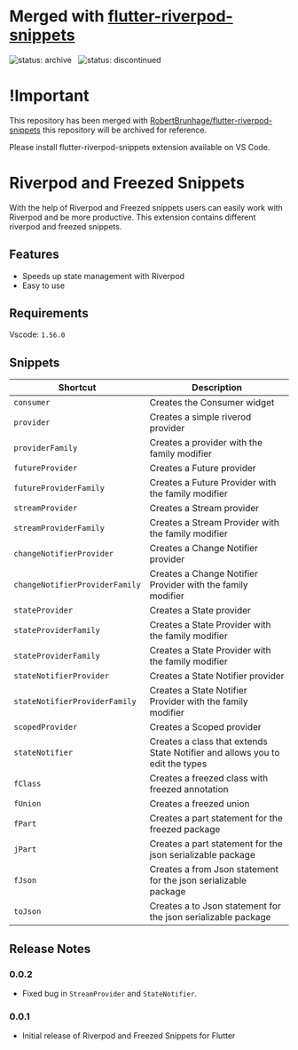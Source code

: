 # Merged with [flutter-riverpod-snippets](https://github.com/RobertBrunhage/flutter-riverpod-snippets)

![status: archive](https://img.shields.io/badge/status-archive-red) &nbsp;
![status: discontinued](https://img.shields.io/badge/status-discontinued-red)

# **!Important**

This repository has been merged with [RobertBrunhage/flutter-riverpod-snippets](https://github.com/RobertBrunhage/flutter-riverpod-snippets) this repository will be archived for reference.

Please install flutter-riverpod-snippets extension available on VS Code.

# Riverpod and Freezed Snippets

With the help of Riverpod and Freezed snippets users can easily work with Riverpod and be more productive. This extension contains different riverpod and freezed snippets.

## Features

- Speeds up state management with Riverpod
- Easy to use

## Requirements

Vscode: `1.56.0`

## Snippets

| Shortcut                       | Description                                                                  |
| ------------------------------ | ---------------------------------------------------------------------------- |
| `consumer`                     | Creates the Consumer widget                                                  |
| `provider`                     | Creates a simple riverod provider                                            |
| `providerFamily`               | Creates a provider with the family modifier                                  |
| `futureProvider`               | Creates a Future provider                                                    |
| `futureProviderFamily`         | Creates a Future Provider with the family modifier                           |
| `streamProvider`               | Creates a Stream provider                                                    |
| `streamProviderFamily`         | Creates a Stream Provider with the family modifier                           |
| `changeNotifierProvider`       | Creates a Change Notifier provider                                           |
| `changeNotifierProviderFamily` | Creates a Change Notifier Provider with the family modifier                  |
| `stateProvider`                | Creates a State provider                                                     |
| `stateProviderFamily`          | Creates a State Provider with the family modifier                            |
| `stateProviderFamily`          | Creates a State Provider with the family modifier                            |
| `stateNotifierProvider`        | Creates a State Notifier provider                                            |
| `stateNotifierProviderFamily`  | Creates a State Notifier Provider with the family modifier                   |
| `scopedProvider`               | Creates a Scoped provider                                                    |
| `stateNotifier`                | Creates a class that extends State Notifier and allows you to edit the types |
| `fClass`                       | Creates a freezed class with freezed annotation                              |
| `fUnion`                       | Creates a freezed union                                                      |
| `fPart`                        | Creates a part statement for the freezed package                             |
| `jPart`                        | Creates a part statement for the json serializable package                   |
| `fJson`                        | Creates a from Json statement for the json serializable package              |
| `toJson`                       | Creates a to Json statement for the json serializable package                |

## Release Notes

### 0.0.2

- Fixed bug in `StreamProvider` and `StateNotifier`.

### 0.0.1

- Initial release of Riverpod and Freezed Snippets for Flutter
